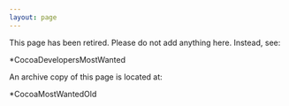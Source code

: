 ```yaml
---
layout: page
---
```


This page has been retired. Please do not add anything here. Instead, see: 

*CocoaDevelopersMostWanted


An archive copy of this page is located at:

*CocoaMostWantedOld
